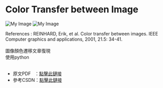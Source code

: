 # Color Transfer between Image
![My Image](https://github.com/user-attachments/assets/2886ea19-0ec7-4639-b0ff-604081244015)
![My Image](https://github.com/user-attachments/assets/48028d22-aa6c-4761-8bcc-d7b1c1d54f6f)




References : REINHARD, Erik, et al. Color transfer between images. IEEE Computer graphics and applications, 2001, 21.5: 34-41.<br><br>
圖像顏色遷移文章復現<br>
使用python<br><br>
- 原文PDF &nbsp;&nbsp;：[點擊此鏈接](https://www.cs.tau.ac.il/~turkel/imagepapers/ColorTransfer.pdf)
- 參考CSDN：[點擊此鏈接](https://blog.csdn.net/zb1165048017/article/details/108981254)<br><br>
